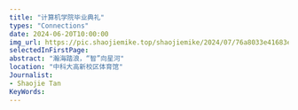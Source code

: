 ```yaml
---
title: "计算机学院毕业典礼"
types: "Connections"
date: 2024-06-20T10:00:00
img_url: https://pic.shaojiemike.top/shaojiemike/2024/07/76a8033e41683e17e9840948782043b3.jpg 
selectedInFirstPage:
abstract: "瀚海踏浪，“智”向星河"
location: "中科大高新校区体育馆"
Journalist:
- Shaojie Tan
KeyWords:
---
```

